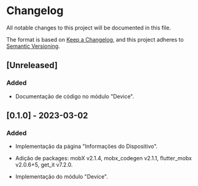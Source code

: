 # Changelog

All notable changes to this project will be documented in this file.

The format is based on [Keep a Changelog](https://keepachangelog.com/en/1.0.0/),
and this project adheres to [Semantic Versioning](https://semver.org/spec/v2.0.0.html).

## [Unreleased]

### Added

- Documentação de código no módulo "Device".

## [0.1.0] - 2023-03-02

### Added

- Implementação da página "Informações do Dispositivo".

- Adição de packages: mobX v2.1.4, mobx_codegen v2.1.1, flutter_mobx v2.0.6+5, get_it v7.2.0.

- Implementação do módulo "Device".
